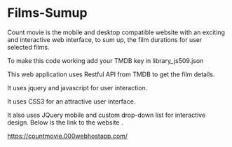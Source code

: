 # Films-Sumup

Count movie is the mobile and desktop compatible website with an exciting and interactive web interface, to sum up, the film durations for user selected films.

To make this code working add your TMDB key in library_js509.json

This web application uses Restful API from TMDB to get the film details.

It uses jquery and javascript for user interaction.

It uses CSS3 for an attractive user interface.

It also uses JQuery mobile and custom drop-down list for interactive design.
Below is the link to the website .

https://countmovie.000webhostapp.com/

